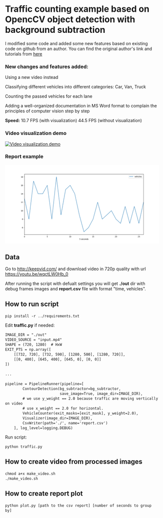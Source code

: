 # Traffic counting example based on OpencCV object detection with background subtraction

I modified some code and added some new features based on existing code on github from an author.
You can find the original author's link and tutorials from [here](https://hackernoon.com/tutorial-making-road-traffic-counting-app-based-on-computer-vision-and-opencv-166937911660)

### New changes and features added:

Using a new video instead

Classifying different vehicles into different categories: Car, Van, Truck

Counting the passed vehicles for each lane

Adding a well-organized documentation in MS Word format to complain the principles of computer vision step by step

**Speed:** 10.7 FPS (with visualization) 44.5 FPS (without visualization)

### Video visualization demo
[![Video visualization demo](https://img.youtube.com/vi/_o5iLbRHKao/0.jpg)](https://youtu.be/_o5iLbRHKao)

### Report example
![Report plot](report.png)

## Data
Go to http://keepvid.com/ and download video in 720p quality with url https://youtu.be/wqctLW0Hb_0

After running the script with defualt settings you will get **./out** dir with debug frames images and **report.csv** file with format "time, vehicles".

## How to run script
```
pip install -r ../requirements.txt
```

Edit **traffic.py** if needed:
```
IMAGE_DIR = "./out"
VIDEO_SOURCE = "input.mp4"
SHAPE = (720, 1280)  # HxW
EXIT_PTS = np.array([
    [[732, 720], [732, 590], [1280, 500], [1280, 720]],
    [[0, 400], [645, 400], [645, 0], [0, 0]]
])

...

pipeline = PipelineRunner(pipeline=[
        ContourDetection(bg_subtractor=bg_subtractor,
                         save_image=True, image_dir=IMAGE_DIR),
        # we use y_weight == 2.0 because traffic are moving vertically on video
        # use x_weight == 2.0 for horizontal.
        VehicleCounter(exit_masks=[exit_mask], y_weight=2.0),
        Visualizer(image_dir=IMAGE_DIR),
        CsvWriter(path='./', name='report.csv')
    ], log_level=logging.DEBUG)
```
Run script:
```
python traffic.py
```

## How to create video from processed images
```
chmod a+x make_video.sh
./make_video.sh
```

## How to create report plot
```
python plot.py [path to the csv report] [number of seconds to group by] 
```

